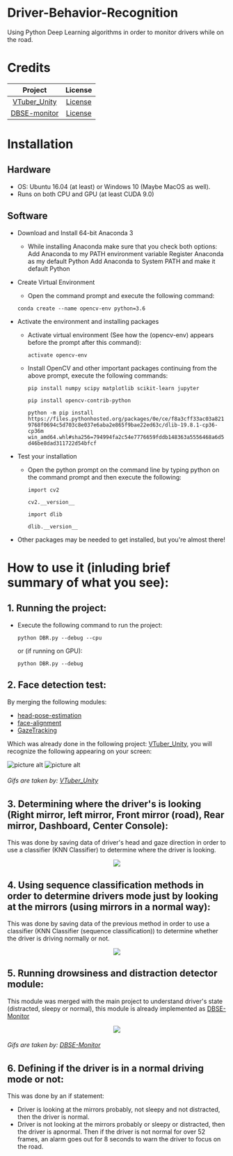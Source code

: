 # Driver-Behavior-Recognition

Using Python Deep Learning algorithms in order to monitor drivers while on the road.




# Credits 

| Project | License  | 
| :---:   | :-: | 
| [VTuber_Unity](https://github.com/kwea123/VTuber_Unity/tree/3becbfa73d424d565d2750b22139ea373381fc3b) | [License](https://github.com/kwea123/VTuber_Unity/tree/3becbfa73d424d565d2750b22139ea373381fc3b/licenses) |
| [DBSE-monitor](https://github.com/altaga/DBSE-monitor) | [License](https://github.com/altaga/DBSE-monitor/blob/master/LICENSE) |

# Installation

## Hardware
* OS: Ubuntu 16.04 (at least) or Windows 10 (Maybe MacOS as well).
* Runs on both CPU and GPU (at least CUDA 9.0)

## Software
* Download and Install 64-bit Anaconda 3
  * While installing Anaconda make sure that you check both options:
    Add Anaconda to my PATH environment variable
    Register Anaconda as my default Python
    Add Anaconda to System PATH and make it default Python
* Create Virtual Environment
  * Open the command prompt and execute the following command:
  
  `conda create --name opencv-env python=3.6`
* Activate the environment and installing packages
  * Activate virtual environment (See how the (opencv-env) appears before the prompt after this command): 
  
    `activate opencv-env`
  * Install OpenCV and other important packages continuing from the above prompt, execute the following commands:
  
    `pip install numpy scipy matplotlib scikit-learn jupyter`
    
    `pip install opencv-contrib-python`
    
    `python -m pip install https://files.pythonhosted.org/packages/0e/ce/f8a3cff33ac03a8219768f0694c5d703c8e037e6aba2e865f9bae22ed63c/dlib-19.8.1-cp36-cp36m win_amd64.whl#sha256=794994fa2c54e7776659fddb148363a5556468a6d5d46be8dad311722d54bfcf`
    
* Test your installation
  * Open the python prompt on the command line by typing python on the command prompt and then execute the following:
  
    `import cv2`
    
    `cv2.__version__`
    
     `import dlib`
     
     `dlib.__version__`
* Other packages may be needed to get installed, but you're almost there!

# How to use it (inluding brief summary of what you see):

## 1. Running the project:
* Execute the following command to run the project:

  `python DBR.py --debug --cpu`
  
  or (if running on GPU):
  
  `python DBR.py --debug`
  
## 2. Face detection test:
By merging the following modules:
  * [head-pose-estimation](https://github.com/yinguobing/head-pose-estimation)
  * [face-alignment](https://github.com/1adrianb/face-alignment)
  * [GazeTracking](https://github.com/antoinelame/GazeTracking)
  
Which was already done in the following project: [VTuber_Unity](https://github.com/kwea123/VTuber_Unity), you will recognize the following appearing on your screen:

![picture alt](https://github.com/kwea123/VTuber_Unity/blob/master/images/debug_cpu.gif "CPU Model")
![picture alt](https://github.com/kwea123/VTuber_Unity/blob/master/images/debug_gpu.gif "GPU Model")

###### Gifs are taken by: [VTuber_Unity](https://github.com/kwea123/VTuber_Unity)

## 3. Determining where the driver's is looking (Right mirror, left mirror, Front mirror (road), Rear mirror, Dashboard, Center Console):
This was done by saving data of driver's head and gaze direction in order to use a classifier (KNN Classifier) to determine where the driver is looking.

<p align="center">
  <img src="https://im3.ezgif.com/tmp/ezgif-3-f32045e0fd6b.gif">
</p>

## 4. Using sequence classification methods in order to determine drivers mode just by looking at the mirrors (using mirrors in a normal way):
This was done by saving data of the previous method in order to use a classifier (KNN Classifier (sequence classification)) to determine whether the driver is driving normally or not.

<p align="center">
  <img src="https://im3.ezgif.com/tmp/ezgif-3-92d4b0b07992.gif">
</p>

## 5. Running drowsiness and distraction detector module:
This module was merged with the main project to understand driver's state (distracted, sleepy or normal), this module is already implemented as [DBSE-Monitor](https://github.com/altaga/DBSE-monitor/tree/master/Drowsiness)

<p align="center">
  <img src="https://im3.ezgif.com/tmp/ezgif-3-61afd389c24d.gif">
</p>

###### Gifs are taken by: [DBSE-Monitor](https://github.com/altaga/DBSE-monitor/tree/master/Drowsiness)

## 6. Defining if the driver is in a normal driving mode or not:
This was done by an if statement:
* Driver is looking at the mirrors probably, not sleepy and not distracted, then the driver is normal.
* Driver is not looking at the mirrors probably or sleepy or distracted, then the driver is apnormal.
Then if the driver is not normal for over 52 frames, an alarm goes out for 8 seconds to warn the driver to focus on the road.

